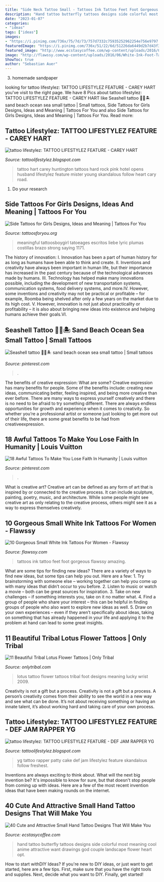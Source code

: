 ```yaml
---
title: "Side Neck Tattoo Small - Tattoos Ink Tattoo Feet Foot Gorgeous Flawssy Amazing"
description: "Hand tattoo butterfly tattoos designs side colorful most meaning cool anime attractive want drawings god couple landscape flower heart opt"
date: "2023-01-07"
categories:
- "ideas"
tags: ["ideas"]
images:
- "https://i.pinimg.com/736x/75/7d/73/757d7332c75935252962254e756e9797.jpg"
featuredImage: "https://i.pinimg.com/736x/51/22/6d/51226da6449d2b7d43f3bcfa3b77e0ea--sleeve-tattoos-bad-tattoos.jpg"
featured_image: "http://www.ecstasycoffee.com/wp-content/uploads/2016/09/Most-women-opt-for-butterfly-tattoos-because-of-its-cute-shape-and-symbolic-meaning..jpg"
image: "http://flawssy.com/wp-content/uploads/2016/06/White-Ink-Foot-Tattoo-1.jpg"
ShowToc: true
author: "Sebastian Auer"
---
```



3. homemade sandpaper

	

		
looking for tattoo lifestylez: TATTOO LIFESTYLEZ FEATURE - CAREY HART you've visit to the right page. We have 8 Pics about tattoo lifestylez: TATTOO LIFESTYLEZ FEATURE - CAREY HART like Seashell tattoo 🐚🌊🏝 sand beach ocean sea small tattoo | Small tattoos, Side Tattoos for Girls Designs, Ideas and Meaning | Tattoos For You and also Side Tattoos for Girls Designs, Ideas and Meaning | Tattoos For You. Read more:
		
    
## Tattoo Lifestylez: TATTOO LIFESTYLEZ FEATURE - CAREY HART

<img loading=lazy src="http://1.bp.blogspot.com/-J3G_b45ge-A/TdXCH2eIRuI/AAAAAAAAAmY/UxvTqHvXq68/s1600/carey10.jpg" onerror="this.onerror=null;this.src='https://tse1.mm.bing.net/th?id=OIP.wqHPi2rxtUL-KtGSC0lhCAHaKM&amp;pid=15.1';" alt="tattoo lifestylez: TATTOO LIFESTYLEZ FEATURE - CAREY HART">

_Source: tattoolifestylez.blogspot.com_

>tattoo hart carey huntington tattoos hard rock pink hotel opens husband lifestylez feature mister young skandalous follow heart cary road. 

	

1. Do your research

    
## Side Tattoos For Girls Designs, Ideas And Meaning | Tattoos For You

<img loading=lazy src="https://www.tattoosforyou.org/wp-content/uploads/2017/11/Side-Tattoos-for-Girls-Words-644x1024.jpg" onerror="this.onerror=null;this.src='https://tse1.mm.bing.net/th?id=OIP.x-aew-rkA3VwrpFVNmbRGgHaLx&amp;pid=15.1';" alt="Side Tattoos for Girls Designs, Ideas and Meaning | Tattoos For You">

_Source: tattoosforyou.org_

>meaningful tattoosboygirl tatoeages escritos liebe lyric plumas costillas brazo strong saying 1171. 

	

The history of innovation:
I. Innovation has been a part of human history for as long as humans have been able to think and create. II. Inventions and creativity have always been important in human life, but their importance has increased in the past century because of the technological advances made by humans. III. Technology has helped make many innovations possible, including the development of new transportation systems, communication systems, food delivery systems, and more.IV. However, some inventions and creativity may not be practical or profitable – for example, Roomba being shelved after only a few years on the market due to its high cost. V. However, innovation is not just about practicality or profitability – it is also about bringing new ideas into existence and helping humans achieve their goals.VI.

    
## Seashell Tattoo 🐚🌊🏝 Sand Beach Ocean Sea Small Tattoo | Small Tattoos

<img loading=lazy src="https://i.pinimg.com/736x/75/7d/73/757d7332c75935252962254e756e9797.jpg" onerror="this.onerror=null;this.src='https://tse2.mm.bing.net/th?id=OIP.BSB-NtmblKA9JsKT-t3rMwHaMp&amp;pid=15.1';" alt="Seashell tattoo 🐚🌊🏝 sand beach ocean sea small tattoo | Small tattoos">

_Source: pinterest.com_

>. 

	

The benefits of creative expression: What are some?
Creative expression has many benefits for people. Some of the benefits include: creating new ideas, communicating better, feeling inspired, and being more creative than ever before. There are many ways to express yourself creatively and there is no need to be afraid to try something different. There are always endless opportunities for growth and experience when it comes to creativity. So whether you’re a professional artist or someone just looking to get more out of their life, there are some great benefits to be had from creativeexpression.

    
## 18 Awful Tattoos To Make You Lose Faith In Humanity | Louis Vuitton

<img loading=lazy src="https://i.pinimg.com/736x/51/22/6d/51226da6449d2b7d43f3bcfa3b77e0ea--sleeve-tattoos-bad-tattoos.jpg" onerror="this.onerror=null;this.src='https://tse2.mm.bing.net/th?id=OIP.iT7EbbFwGPBNYzaP6FMitwHaJ5&amp;pid=15.1';" alt="18 Awful Tattoos To Make You Lose Faith In Humanity | Louis vuitton">

_Source: pinterest.com_

>. 

	

What is creative art?
Creative art can be defined as any form of art that is inspired by or connected to the creative process. It can include sculpture, painting, poetry, music, and architecture. While some people might see creative art as only relating to the creative process, others might see it as a way to express themselves creatively.

    
## 10 Gorgeous Small White Ink Tattoos For Women - Flawssy

<img loading=lazy src="http://flawssy.com/wp-content/uploads/2016/06/White-Ink-Foot-Tattoo-1.jpg" onerror="this.onerror=null;this.src='https://tse1.mm.bing.net/th?id=OIP.eAL56p8jYjOLm6LErzHpKQHaJ4&amp;pid=15.1';" alt="10 Gorgeous Small White Ink Tattoos For Women - Flawssy">

_Source: flawssy.com_

>tattoos ink tattoo feet foot gorgeous flawssy amazing. 

	

What are some tips for finding new ideas?
There are a variety of ways to find new ideas, but some tips can help you out. Here are a few: 1. Try brainstorming with someone else – working together can help you come up with many ideas that didn’t occur to you before. 2. Listen to music or watch a movie – both can be great sources for inspiration. 3. Take on new challenges – if something interests you, take on it no matter what. 4. Find a group of people who share your interest – this can be helpful in finding groups of people who also want to explore new ideas as well. 5. Draw on your own experiences – even if they aren’t specifically about ideas, taking on something that has already happened in your life and applying it to the problem at hand can lead to some great insights.

    
## 11 Beautiful Tribal Lotus Flower Tattoos | Only Tribal

<img loading=lazy src="http://www.onlytribal.com/wp-content/uploads/2015/12/Tribal-Lotus-Flower-Tattoo-on-Foot.jpg" onerror="this.onerror=null;this.src='https://tse1.mm.bing.net/th?id=OIP.BDWIg-wjM0jsAmiWXMn1dwHaJ4&amp;pid=15.1';" alt="11 Beautiful Tribal Lotus Flower Tattoos | Only Tribal">

_Source: onlytribal.com_

>lotus tattoo flower tattoos tribal foot designs meaning lucky wrist 2009. 

	

Creativity is not a gift but a process.
Creativity is not a gift but a process. A person’s creativity comes from their ability to see the world in a new way and see what can be done. It’s not about receiving something or having an innate talent, it’s about working hard and taking care of your own process.

    
## Tattoo Lifestylez: TATTOO LIFESTYLEZ FEATURE - DEF JAM RAPPER YG

<img loading=lazy src="http://3.bp.blogspot.com/-dRDi69stMMg/TcCQfl1GhXI/AAAAAAAAAgA/SWfvBWRlMzw/s320/new+yg10.jpg" onerror="this.onerror=null;this.src='https://tse3.mm.bing.net/th?id=OIP.dFm0Vg0GOztBrALCQOy7YAAAAA&amp;pid=15.1';" alt="tattoo lifestylez: TATTOO LIFESTYLEZ FEATURE - DEF JAM RAPPER YG">

_Source: tattoolifestylez.blogspot.com_

>yg tattoo rapper patty cake def jam lifestylez feature skandalous follow freshest. 

	

Inventions are always exciting to think about. What will the next big invention be? It's impossible to know for sure, but that doesn't stop people from coming up with ideas. Here are a few of the most recent invention ideas that have been making rounds on the internet.

    
## 40 Cute And Attractive Small Hand Tattoo Designs That Will Make You

<img loading=lazy src="http://www.ecstasycoffee.com/wp-content/uploads/2016/09/Most-women-opt-for-butterfly-tattoos-because-of-its-cute-shape-and-symbolic-meaning..jpg" onerror="this.onerror=null;this.src='https://tse4.mm.bing.net/th?id=OIP.dbbKD19mmAy72aU9MVmi5gHaJ4&amp;pid=15.1';" alt="40 Cute and Attractive Small Hand Tattoo Designs That Will Make You">

_Source: ecstasycoffee.com_

>hand tattoo butterfly tattoos designs side colorful most meaning cool anime attractive want drawings god couple landscape flower heart opt. 

	

How to start withDIY Ideas?
If you're new to DIY ideas, or just want to get started, here are a few tips. First, make sure that you have the right tools and supplies. Next, decide what you want to DIY. Finally, get started!

